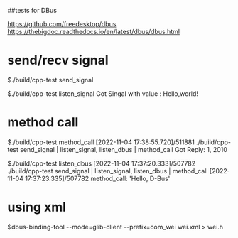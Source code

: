 ##tests for DBus

https://github.com/freedesktop/dbus
https://thebigdoc.readthedocs.io/en/latest/dbus/dbus.html

# send/recv signal
$./build/cpp-test send_signal

$./build/cpp-test listen_signal
Got Singal with value : Hello,world!

# method call

$./build/cpp-test method_call
[2022-11-04 17:38:55.720]/511881 ./build/cpp-test send_signal | listen_signal, listen_dbus | method_call
Got Reply: 1, 2010

$./build/cpp-test listen_dbus
[2022-11-04 17:37:20.333]/507782 ./build/cpp-test send_signal | listen_signal, listen_dbus | method_call
[2022-11-04 17:37:23.335]/507782 method_call: 'Hello, D-Bus'

# using xml 
$dbus-binding-tool --mode=glib-client --prefix=com_wei wei.xml > wei.h